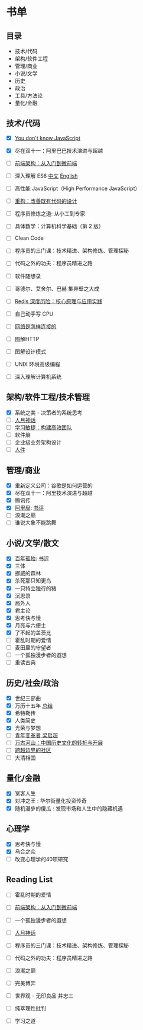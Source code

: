 # 书单

## 目录

- 技术/代码
- 架构/软件工程
- 管理/商业
- 小说/文学
- 历史
- 政治
- 工具/方法论
- 量化/金融

## 技术/代码

- [x] [You don't know JavaScript](https://github.com/getify/You-Dont-Know-JS)
- [x] 尽在双十一：阿里巴巴技术演进与超越
- [ ] [前端架构：从入门到微前端](https://book.douban.com/subject/33477112/)
- [ ] 深入理解 ES6 [中文](https://github.com/OshotOkill/understandinges6-simplified-chinese) [English](https://leanpub.com/understandinges6/read)
- [ ] 高性能 JavaScript（High Performance JavaScript）

- [ ] [重构：改善既有代码的设计](https://book.douban.com/subject/30468597/)
- [ ] 程序员修炼之道: 从小工到专家
- [ ] 具体数学：计算机科学基础（第 2 版）
- [ ] Clean Code
- [ ] 程序员的三门课：技术精进、架构修炼、管理探秘
- [ ] 代码之外的功夫：程序员精进之路
- [ ] 软件随想录
- [ ] 哥德尔、艾舍尔、巴赫 集异壁之大成

- [ ] [Redis 深度历险：核心原理与应用实践](https://book.douban.com/subject/30386804/)
- [ ] 自己动手写 CPU
- [ ] [网络是怎样连接的](https://book.douban.com/subject/26941639/)
- [ ] 图解HTTP
- [ ] 图解设计模式
- [ ] UNIX 环境高级编程
- [ ] 深入理解计算机系统

## 架构/软件工程/技术管理

- [x] 系统之美 - 决策者的系统思考
- [ ] [人月神话](https://book.douban.com/subject/2230248/)
- [ ] [学习敏捷：构建高效团队](https://book.douban.com/subject/26979886/)
- [ ] 软件熵
- [ ] 企业级业务架构设计
- [ ] [人件](https://book.douban.com/subject/25956450/)

## 管理/商业

- [x] 重新定义公司：谷歌是如何运营的
- [x] 尽在双十一：阿里技术演进与超越
- [x] 腾讯传
- [x] [阿里局](https://book.douban.com/subject/30347705/): [书评](./book/阿里局.md)
- [ ] 浪潮之巅
- [ ] 谁说大象不能跳舞

## 小说/文学/散文

- [x] [百年孤独](https://book.douban.com/subject/6082808/): [书评](./book/Cienañosdesoledad.md)
- [x] 三体
- [x] 挪威的森林
- [x] 杀死那只知更鸟
- [x] 一只特立独行的猪
- [x] 沉思录
- [x] 局外人
- [x] 君主论
- [x] 思考快与慢
- [x] 月亮与六便士
- [x] 了不起的盖茨比
- [ ] 霍乱时期的爱情
- [ ] 麦田里的守望者
- [ ] 一个孤独漫步者的遐想
- [ ] 重读古典

## 历史/社会/政治

- [x] 世纪三部曲
- [x] 万历十五年 [总结](./MingQing.md)
- [x] 希特勒传
- [x] 人类简史
- [x] 光荣与梦想
- [ ] [青年变革者 梁启超](https://book.douban.com/subject/33393524/)
- [ ] [万古河山：中国历史文化的转折与开展](https://book.douban.com/subject/27591495/)
- [ ] [跨越边界的社区](https://m.douban.com/book/subject/1051928/)
- [ ] 大清相国

## 量化/金融

- [x] 宽客人生
- [x] 对冲之王 : 华尔街量化投资传奇
- [x] 随机漫步的傻瓜 : 发现市场和人生中的隐藏机遇

## 心理学

- [x] 思考快与慢
- [x] 乌合之众
- [ ] 改变心理学的40项研究

## Reading List　

- [ ] 霍乱时期的爱情
- [ ] [前端架构：从入门到微前端](https://book.douban.com/subject/33477112/)
- [ ] 一个孤独漫步者的遐想
- [ ] [人月神话](https://book.douban.com/subject/2230248/)

- [ ] 程序员的三门课：技术精进、架构修炼、管理探秘
- [ ] 代码之外的功夫：程序员精进之路
- [ ] 浪潮之巅
- [ ] 完美博弈
- [ ] 世界观 - 无印良品 井忠三
- [ ] 纯萃理性批判
- [ ] 学习之道
